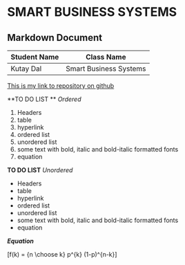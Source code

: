 # SMART BUSINESS SYSTEMS
## Markdown Document

|Student Name|Class Name|
|--|--|
|Kutay Dal|Smart Business Systems|

> 
[This is my link to repository on github](https://github.com/kutaydal7/SBS-PL)

 **TO DO LIST **
 *Ordered*
 1.   Headers
 2.   table
 3.   hyperlink
 4.   ordered list
 5.   unordered list
 6.   some text with bold, italic and bold-italic formatted fonts
 7.   equation
 
**TO DO LIST** 
*Unordered*
 -  Headers
-   table
-   hyperlink
-   ordered list
-   unordered list
-   some text with bold, italic and bold-italic formatted fonts
-   equation

***Equation***

\[f(k) = {n \choose k} p^{k} (1-p)^{n-k}\]

